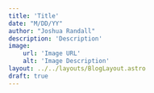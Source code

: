 ```yaml
---
title: 'Title'
date: "M/DD/YY"
author: "Joshua Randall"
description: 'Description'
image:
    url: 'Image URL'
    alt: 'Image Description'
layout: ../../layouts/BlogLayout.astro
draft: true
---
```

